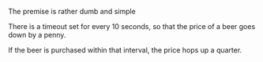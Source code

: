 The premise is rather dumb and simple

There is a timeout set for every 10 seconds, so that the price of a beer goes down by a penny.

If the beer is purchased within that interval, the price hops up a quarter.
